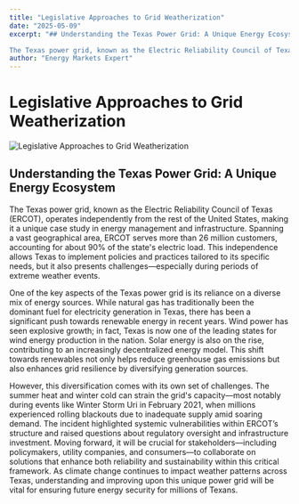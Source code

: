 ```yaml
---
title: "Legislative Approaches to Grid Weatherization"
date: "2025-05-09"
excerpt: "## Understanding the Texas Power Grid: A Unique Energy Ecosystem

The Texas power grid, known as the Electric Reliability Council of Texas (ERCOT),..."
author: "Energy Markets Expert"
---
```


# Legislative Approaches to Grid Weatherization

![Legislative Approaches to Grid Weatherization](https://blog-images-folder.s3.eu-west-1.amazonaws.com/Legislative-Approaches-to-Grid-Weatherization.jpg)

## Understanding the Texas Power Grid: A Unique Energy Ecosystem

The Texas power grid, known as the Electric Reliability Council of Texas (ERCOT), operates independently from the rest of the United States, making it a unique case study in energy management and infrastructure. Spanning a vast geographical area, ERCOT serves more than 26 million customers, accounting for about 90% of the state's electric load. This independence allows Texas to implement policies and practices tailored to its specific needs, but it also presents challenges—especially during periods of extreme weather events.

One of the key aspects of the Texas power grid is its reliance on a diverse mix of energy sources. While natural gas has traditionally been the dominant fuel for electricity generation in Texas, there has been a significant push towards renewable energy in recent years. Wind power has seen explosive growth; in fact, Texas is now one of the leading states for wind energy production in the nation. Solar energy is also on the rise, contributing to an increasingly decentralized energy model. This shift towards renewables not only helps reduce greenhouse gas emissions but also enhances grid resilience by diversifying generation sources.

However, this diversification comes with its own set of challenges. The summer heat and winter cold can strain the grid's capacity—most notably during events like Winter Storm Uri in February 2021, when millions experienced rolling blackouts due to inadequate supply amid soaring demand. The incident highlighted systemic vulnerabilities within ERCOT’s structure and raised questions about regulatory oversight and infrastructure investment. Moving forward, it will be crucial for stakeholders—including policymakers, utility companies, and consumers—to collaborate on solutions that enhance both reliability and sustainability within this critical framework. As climate change continues to impact weather patterns across Texas, understanding and improving upon this unique power grid will be vital for ensuring future energy security for millions of Texans.